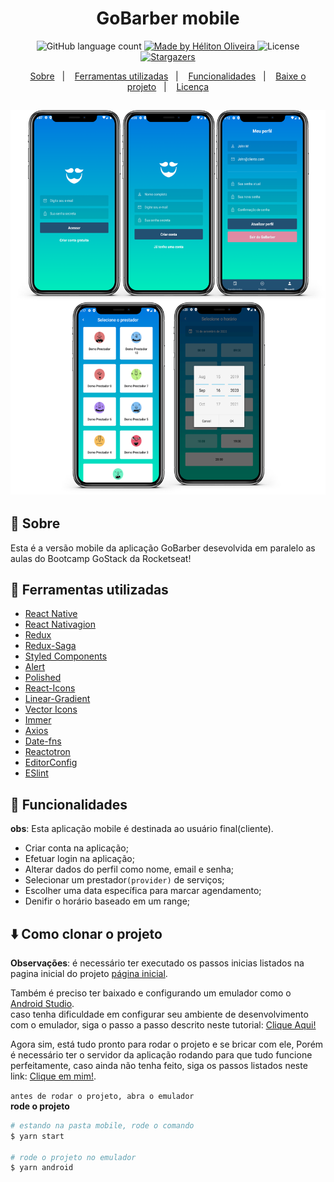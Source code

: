 <h1 align="center">GoBarber mobile</h1>

<p align="center">
  <img alt="GitHub language count" src="https://img.shields.io/github/languages/count/heliton1988/gobarber?color=%23205072">

  <a href="https://www.linkedin.com/in/helitonoliveira/">
    <img alt="Made by Héliton Oliveira" src="https://img.shields.io/badge/made%20by-Héliton Oliveira-%23205072">
  </a>

  <img alt="License" src="https://img.shields.io/badge/license-MIT-%23205072">

  <a href="https://github.com/heliton1988/gobarber/stargazers">
    <img alt="Stargazers" src="https://img.shields.io/github/stars/heliton1988/gobarber?style=social">
  </a>
</p>

<p align="center">
  <a href="#rocket-sobre">Sobre</a>&nbsp;&nbsp;&nbsp;|&nbsp;&nbsp;&nbsp;
  <a href="#wrench-ferramentas-utilizadas">Ferramentas utilizadas</a>&nbsp;&nbsp;&nbsp;|&nbsp;&nbsp;&nbsp;
  <a href="#dizzy-funcionalidades">Funcionalidades</a>&nbsp;&nbsp;&nbsp;|&nbsp;&nbsp;&nbsp;
  <a href="#arrowdown-como-clonar-o-projeto">Baixe o projeto</a>&nbsp;&nbsp;&nbsp;|&nbsp;&nbsp;&nbsp;
  <a href="#memo-licença">Licença</a>
</p>

<h2>
  <img src="./.github/banner.png" />
</h2>

## :memo: Sobre

Esta é a versão mobile da aplicação GoBarber desevolvida em paralelo as aulas do Bootcamp GoStack da Rocketseat!

## :wrench: Ferramentas utilizadas

- [React Native](https://reactnative.dev/)
- [React Nativagion](https://reactnavigation.org/docs/hello-react-navigation/)
- [Redux](https://redux.js.org/)
- [Redux-Saga](https://redux-saga.js.org/)
- [Styled Components](https://styled-components.com/)
- [Alert](https://reactnative.dev/docs/alert#docsNav)
- [Polished](https://polished.js.org/)
- [React-Icons](https://react-icons.github.io/react-icons/)
- [Linear-Gradient](https://github.com/react-native-community/react-native-linear-gradient)
- [Vector Icons](https://oblador.github.io/react-native-vector-icons/)
- [Immer](https://immerjs.github.io/immer/docs/introduction)
- [Axios](https://github.com/axios/axios)
- [Date-fns](https://date-fns.org/)
- [Reactotron](https://github.com/infinitered/reactotron)
- [EditorConfig](https://editorconfig.org/)
- [ESlint](https://eslint.org/)

## :dizzy: Funcionalidades

**obs**: Esta aplicação mobile é destinada ao usuário final(cliente).
- Criar conta na aplicação;
- Efetuar login na aplicação;
- Alterar dados do perfil como nome, email e senha;
- Selecionar um prestador`(provider)` de serviços;
- Escolher uma data específica para marcar agendamento;
- Denifir o horário baseado em um range;

## :arrow_down: Como clonar o projeto

**Observações**: é necessário ter executado os passos inicias listados na pagina inicial do projeto [página inicial](https://github.com/heliton1988/gobarber).<br />

Também é preciso ter baixado e configurando um emulador como o [Android Studio](https://developer.android.com/studio).<br />
caso tenha dificuldade em configurar seu ambiente de desenvolvimento com o emulador, siga o passo a passo descrito neste tutorial: [Clique Aqui!](https://react-native.rocketseat.dev/android/emulador) <br />

Agora sim, está tudo pronto para rodar o projeto e se bricar com ele, Porém é necessário ter o servidor da aplicação rodando para que tudo funcione perfeitamente, caso ainda não tenha feito, siga os passos listados neste link: [Clique em mim!](https://github.com/heliton1988/gobarber/tree/master/backend).<br />

`antes de rodar o projeto, abra o emulador` <br />
**rode o projeto**<br />

```bash
# estando na pasta mobile, rode o comando
$ yarn start

# rode o projeto no emulador
$ yarn android
```
